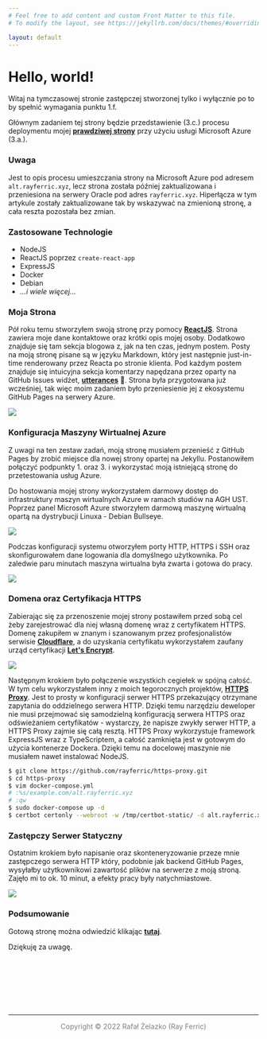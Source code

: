 ```yaml
---
# Feel free to add content and custom Front Matter to this file.
# To modify the layout, see https://jekyllrb.com/docs/themes/#overriding-theme-defaults

layout: default
---
```


# Hello, world!

Witaj na tymczasowej stronie zastępczej stworzonej tylko i wyłącznie po to by spełnić wymagania punktu 1.f.

Głównym zadaniem tej strony będzie przedstawienie (3.c.) procesu deploymentu mojej [**prawdziwej strony**](https://rayferric.xyz) przy użyciu usługi Microsoft Azure (3.a.).

### Uwaga

Jest to opis procesu umieszczania strony na Microsoft Azure pod adresem `alt.rayferric.xyz`, lecz strona została później zaktualizowana i przeniesiona na serwery Oracle pod adres `rayferric.xyz`. Hiperłącza w tym artykule zostały zaktualizowane tak by wskazywać na zmienioną stronę, a cała reszta pozostała bez zmian.

### Zastosowane Technologie

- NodeJS
- ReactJS poprzez `create-react-app`
- ExpressJS
- Docker
- Debian
- *...i wiele więcej...*

### Moja Strona

Pół roku temu stworzyłem swoją stronę przy pomocy [**ReactJS**](https://reactjs.org). Strona zawiera moje dane kontaktowe oraz krótki opis mojej osoby. Dodatkowo znajduje się tam sekcja blogowa z, jak na ten czas, jednym postem. Posty na moją stronę pisane są w języku Markdown, który jest następnie just-in-time renderowany przez Reacta po stronie klienta. Pod każdym postem znajduje się intuicyjna sekcja komentarzy napędzana przez oparty na GitHub Issues widżet, [**utterances**](https://utteranc.es) 🔮. Strona była przygotowana już wcześniej, tak więc moim zadaniem było przeniesienie jej z ekosystemu GitHub Pages na serwery Azure.

![](/img/rayferric.xyz.png)

### Konfiguracja Maszyny Wirtualnej Azure

Z uwagi na ten zestaw zadań, moją stronę musiałem przenieść z GitHub Pages by zrobić miejsce dla nowej strony opartej na Jekyllu. Postanowiłem połączyć podpunkty 1. oraz 3. i wykorzystać moją istniejącą stronę do przetestowania usług Azure.

Do hostowania mojej strony wykorzystałem darmowy dostęp do infrastruktury maszyn wirtualnych Azure w ramach studiów na AGH UST.
Poprzez panel Microsoft Azure stworzyłem darmową maszynę wirtualną opartą na dystrybucji Linuxa - Debian Bullseye.

![](/img/azure.png)

Podczas konfiguracji systemu otworzyłem porty HTTP, HTTPS i SSH oraz skonfigurowałem dane logowania dla domyślnego użytkownika. Po zaledwie paru minutach maszyna wirtualna była zwarta i gotowa do pracy.

![](/img/ssh.png)

### Domena oraz Certyfikacja HTTPS

Zabierając się za przenoszenie mojej strony postawiłem przed sobą cel żeby zarejestrować dla niej własną domenę wraz z certyfikatem HTTPS.
Domenę zakupiłem w znanym i szanowanym przez profesjonalistów serwisie [**Cloudflare**](https://www.cloudflare.com), a do uzyskania certyfikatu wykorzystałem zaufany urząd certyfikacji [**Let's Encrypt**](https://letsencrypt.org).

![](/img/cloudflare.png)

Następnym krokiem było połączenie wszystkich cegiełek w spójną całość. W tym celu wykorzystałem inny z moich tegorocznych projektów, [**HTTPS Proxy**](https://github.com/rayferric/https-proxy). Jest to prosty w konfiguracji serwer HTTPS przekazujący otrzymane zapytania do oddzielnego serwera HTTP. Dzięki temu narzędziu deweloper nie musi przejmować się samodzielną konfiguracją serwera HTTPS oraz odświeżaniem certyfikatów - wystarczy, że napisze zwykły serwer HTTP, a HTTPS Proxy zajmie się całą resztą. HTTPS Proxy wykorzystuje framework ExpressJS wraz z TypeScriptem, a całość zamknięta jest w gotowym do użycia kontenerze Dockera. Dzięki temu na docelowej maszynie nie musiałem nawet instalować NodeJS.

```bash
$ git clone https://github.com/rayferric/https-proxy.git
$ cd https-proxy
$ vim docker-compose.yml
# :%s/example.com/alt.rayferric.xyz
# :qw
$ sudo docker-compose up -d
$ certbot certonly --webroot -w /tmp/certbot-static/ -d alt.rayferric.xyz
```

### Zastępczy Serwer Statyczny

Ostatnim krokiem było napisanie oraz skonteneryzowanie przeze mnie zastępczego serwera HTTP który, podobnie jak backend GitHub Pages, wysyłałby użytkownikowi zawartość plików na serwerze z moją stroną. Zajęło mi to ok. 10 minut, a efekty pracy były natychmiastowe.

![](/img/serve.png)

### Podsumowanie

Gotową stronę można odwiedzić klikając [**tutaj**](https://rayferric.xyz).

Dziękuję za uwagę.

<div style="height: 100px;"></div>

---


<div style="display: flex; justify-content: center; color: gray;">
Copyright © 2022 Rafał Żelazko (Ray Ferric)
</div>


